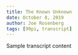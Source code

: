 ```yaml
---
title: The Known Unknown
date: October 8, 2019
author: Joe Rosenberg
tags: [99pi, transcript]
---
```


Sample transcript content